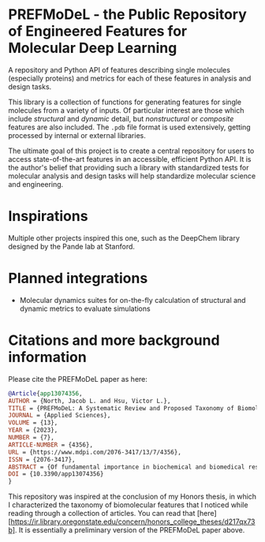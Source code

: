 # PREFMoDeL - the Public Repository of Engineered Features for Molecular Deep Learning
A repository and Python API of features describing single molecules (especially proteins) and metrics for each of these features in analysis and design tasks.

This library is a collection of functions for generating features for single molecules from a variety of inputs. Of particular interest are those which include *structural* and *dynamic* detail, but *nonstructural* or *composite* features are also included. The ```.pdb``` file format is used extensively, getting processed by internal or external libraries.

The ultimate goal of this project is to create a central repository for users to access state-of-the-art features in an accessible, efficient Python API. It is the author's belief that providing such a library with standardized tests for molecular analysis and design tasks will help standardize molecular science and engineering.

# Inspirations
Multiple other projects inspired this one, such as the DeepChem library designed by the Pande lab at Stanford.

# Planned integrations
* Molecular dynamics suites for on-the-fly calculation of structural and dynamic metrics to evaluate simulations

# Citations and more background information
Please cite the PREFMoDeL paper as here:

```bibtex
@Article{app13074356,
AUTHOR = {North, Jacob L. and Hsu, Victor L.},
TITLE = {PREFMoDeL: A Systematic Review and Proposed Taxonomy of Biomolecular Features for Deep Learning},
JOURNAL = {Applied Sciences},
VOLUME = {13},
YEAR = {2023},
NUMBER = {7},
ARTICLE-NUMBER = {4356},
URL = {https://www.mdpi.com/2076-3417/13/7/4356},
ISSN = {2076-3417},
ABSTRACT = {Of fundamental importance in biochemical and biomedical research is understanding a molecule&rsquo;s biological properties&mdash;its structure, its function(s), and its activity(ies). To this end, computational methods in Artificial Intelligence, in particular Deep Learning (DL), have been applied to further biomolecular understanding&mdash;from analysis and prediction of protein&ndash;protein and protein&ndash;ligand interactions to drug discovery and design. While choosing the most appropriate DL architecture is vitally important to accurately model the task at hand, equally important is choosing the features used as input to represent molecular properties in these DL models. Through hypothesis testing, bioinformaticians have created thousands of engineered features for biomolecules such as proteins and their ligands. Herein we present an organizational taxonomy for biomolecular features extracted from 808 articles from across the scientific literature. This objective view of biomolecular features can reduce various forms of experimental and/or investigator bias and additionally facilitate feature selection in biomolecular analysis and design tasks. The resulting dataset contains 1360 nondeduplicated features, and a sample of these features were classified by their properties, clustered, and used to suggest new features. The complete feature dataset (the Public Repository of Engineered Features for Molecular Deep Learning, PREFMoDeL) is released for collaborative sourcing on the web.},
DOI = {10.3390/app13074356}
}
```

This repository was inspired at the conclusion of my Honors thesis, in which I characterized the taxonomy of biomolecular features that I noticed while reading through a collection of articles. You can read that [here][https://ir.library.oregonstate.edu/concern/honors_college_theses/d217qx73b]. It is essentially a preliminary version of the PREFMoDeL paper above.
